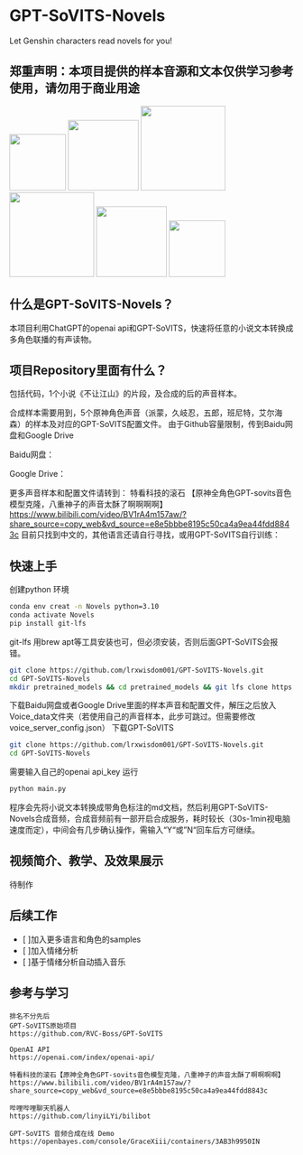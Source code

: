 # GPT-SoVITS-Novels
Let Genshin characters read novels for you!

## 郑重声明：本项目提供的样本音源和文本仅供学习参考使用，请勿用于商业用途
<img src="https://github.com/lrxwisdom001/GPT-SoVITS-Novels/assets/106758196/69cb3a68-9f6e-4211-bc9b-9222efdac845" height="100">
<img src="https://github.com/lrxwisdom001/GPT-SoVITS-Novels/assets/106758196/69cb3a68-9f6e-4211-bc9b-9222efdac845" height="125">
<img src="https://github.com/lrxwisdom001/GPT-SoVITS-Novels/assets/106758196/69cb3a68-9f6e-4211-bc9b-9222efdac845" height="150">

<img src="https://github.com/lrxwisdom001/GPT-SoVITS-Novels/assets/106758196/69cb3a68-9f6e-4211-bc9b-9222efdac845" height="150">
<img src="https://github.com/lrxwisdom001/GPT-SoVITS-Novels/assets/106758196/69cb3a68-9f6e-4211-bc9b-9222efdac845" height="125">
<img src="https://github.com/lrxwisdom001/GPT-SoVITS-Novels/assets/106758196/69cb3a68-9f6e-4211-bc9b-9222efdac845" height="100">

## 什么是GPT-SoVITS-Novels？
本项目利用ChatGPT的openai api和GPT-SoVITS，快速将任意的小说文本转换成多角色联播的有声读物。

## 项目Repository里面有什么？
包括代码，1个小说《不让江山》的片段，及合成的后的声音样本。

合成样本需要用到，5个原神角色声音（派蒙，久岐忍，五郎，班尼特，艾尔海森）的样本及对应的GPT-SoVITS配置文件。
由于Github容量限制，传到Baidu网盘和Google Drive

Baidu网盘：

Google Drive：

更多声音样本和配置文件请转到：
特看科技的滚石 
【原神全角色GPT-sovits音色模型克隆，八重神子的声音太酥了啊啊啊啊】 
https://www.bilibili.com/video/BV1rA4m157aw/?share_source=copy_web&vd_source=e8e5bbbe8195c50ca4a9ea44fdd8843c
目前只找到中文的，其他语言还请自行寻找，或用GPT-SoVITS自行训练：

## 快速上手
创建python 环境
 ```bash
conda env creat -n Novels python=3.10
conda activate Novels
pip install git-lfs
  ```
git-lfs 用brew apt等工具安装也可，但必须安装，否则后面GPT-SoVITS会报错。

 ```bash
git clone https://github.com/lrxwisdom001/GPT-SoVITS-Novels.git
cd GPT-SoVITS-Novels
mkdir pretrained_models && cd pretrained_models && git lfs clone https://huggingface.co/lj1995/GPT-SoVITS
  ```
下载Baidu网盘或者Google Drive里面的样本声音和配置文件，解压之后放入Voice_data文件夹（若使用自己的声音样本，此步可跳过。但需要修改 voice_server_config.json）
下载GPT-SoVITS
 ```bash
git clone https://github.com/lrxwisdom001/GPT-SoVITS-Novels.git
cd GPT-SoVITS-Novels
  ```

需要输入自己的openai api_key
运行
 ```bash
python main.py
  ```
程序会先将小说文本转换成带角色标注的md文档，然后利用GPT-SoVITS-Novels合成音频，合成音频前有一部开启合成服务，耗时较长（30s-1min视电脑速度而定），中间会有几步确认操作，需输入“Y“或”N“回车后方可继续。

## 视频简介、教学、及效果展示
待制作

## 后续工作
- [ ]加入更多语言和角色的samples
- [ ]加入情绪分析
- [ ]基于情绪分析自动插入音乐

## 参考与学习
 ```code
排名不分先后
GPT-SoVITS原始项目
https://github.com/RVC-Boss/GPT-SoVITS

OpenAI API
https://openai.com/index/openai-api/

特看科技的滚石【原神全角色GPT-sovits音色模型克隆，八重神子的声音太酥了啊啊啊啊】 
https://www.bilibili.com/video/BV1rA4m157aw/?share_source=copy_web&vd_source=e8e5bbbe8195c50ca4a9ea44fdd8843c

哔哩哔哩聊天机器人
https://github.com/linyiLYi/bilibot

GPT-SoVITS 音频合成在线 Demo
https://openbayes.com/console/GraceXiii/containers/3AB3h9950IN
  ```
